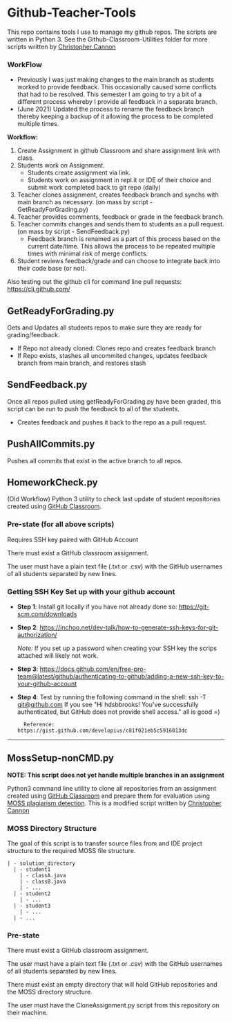 # Github-Teacher-Tools
This repo contains tools I use to manage my github repos.  The scripts are written in Python 3.  See the Github-Classroom-Utilities folder for more scripts written by [Christopher Cannon](https://github.com/ccannon94/github-classroom-utilties)

### WorkFlow
- Previously I was just making changes to the main branch as students worked to provide feedback.  This occasionally caused some conflicts that had to be resolved.  This semester I am going to try a bit of a different process whereby I provide all feedback in a separate branch.
- (June 2021) Updated the process to rename the feedback branch thereby keeping a backup of it allowing the process to be completed multiple times.

**Workflow:**
1. Create Assignment in github Classroom and share assignment link with class.
2. Students work on Assignment.
    * Students create assignment via link.
    * Students work on assignment in repl.it or IDE of their choice and submit work completed back to git repo (daily)
3. Teacher clones assignment, creates feedback branch and synchs with main branch as necessary. (on mass by script - GetReadyForGrading.py)
4. Teacher provides comments, feedback or grade in the feedback branch.
5. Teacher commits changes and sends them to students as a pull request. (on mass by script - SendFeedback.py)
     * Feedback branch is renamed as a part of this process based on the current date/time.  This allows the process to be repeated multiple times with minimal risk of merge conflicts.
7. Student reviews feedback/grade and can choose to integrate back into their code base (or not).

Also testing out the github cli for command line pull requests: https://cli.github.com/

## GetReadyForGrading.py
Gets and Updates all students repos to make sure they are ready for grading/feedback.

- If Repo not already cloned: Clones repo and creates feedback branch
- If Repo exists, stashes all uncommited changes, updates feedback branch from main branch, and restores stash

## SendFeedback.py
Once all repos pulled using getReadyForGrading.py have been graded, this script can be run to push the feedback to all of the students.
- Creates feedback and pushes it back to the repo as a pull request.

## PushAllCommits.py
Pushes all commits that exist in the active branch to all repos.

## HomeworkCheck.py

(Old Workflow) Python 3 utility to check last update of student repositories created using [GitHub Classroom](https://classroom.github.com).

### Pre-state (for all above scripts)
Requires SSH key paired with GitHub Account

There must exist a GitHub classroom assignment.

The user must have a plain text file (.txt or .csv) with the GitHub usernames of all students separated by new lines.

### Getting SSH Key Set up with your github account
- **Step 1**: Install git locally if you have not already done so: https://git-scm.com/downloads
- **Step 2**: https://inchoo.net/dev-talk/how-to-generate-ssh-keys-for-git-authorization/

  *Note:* If you set up a password when creating your SSH key the scrips attached will likely not work.
- **Step 3**: https://docs.github.com/en/free-pro-team@latest/github/authenticating-to-github/adding-a-new-ssh-key-to-your-github-account
- **Step 4**: Test by running the following command in the shell: ssh -T git@github.com
        If you see "Hi hdsbbrooks! You've successfully authenticated, but GitHub does not provide shell access." all is good =)

        Reference: https://gist.github.com/developius/c81f021eb5c5916013dc


---

## MossSetup-nonCMD.py

**NOTE: This script does not yet handle multiple branches in an assignment**

Python3 command line utility to clone all repositories from an assignment created using [GitHub Classroom](https://classroom.github.com) and prepare them for evaluation using [MOSS plagiarism detection](https://theory.stanford.edu/~aiken/moss/).  This is a modified script written by [Christopher Cannon](https://github.com/ccannon94/github-classroom-utilties)

### MOSS Directory Structure

The goal of this script is to transfer source files from and IDE project structure to the required MOSS file structure.

```
| - solution_directory
  | - student1
    | - classA.java
    | - classB.java
    | - ...
  | - student2
    | - ...
  | - student3
    | - ...
  | - ...
```

### Pre-state

There must exist a GitHub classroom assignment.

The user must have a plain text file (.txt or .csv) with the GitHub usernames of all students separated by new lines.

There must exist an empty directory that will hold GitHub repositories and the MOSS directory structure.

The user must have the CloneAssignment.py script from this repository on their machine.
